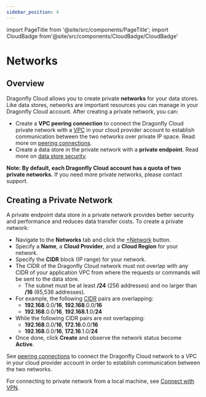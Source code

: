 ```yaml
---
sidebar_position: 4
---
```


import PageTitle from '@site/src/components/PageTitle';
import CloudBadge from'@site/src/components/CloudBadge/CloudBadge'

# Networks
<CloudBadge/>
<PageTitle title="Private Networks | Dragonfly Cloud" />

## Overview

Dragonfly Cloud allows you to create private **networks** for your data stores.
Like data stores, networks are important resources you can manage in your Dragonfly Cloud account.
After creating a private network, you can:

- Create a **VPC peering connection** to connect the Dragonfly Cloud private network with a [VPC](https://en.wikipedia.org/wiki/Virtual_private_cloud) in your cloud provider account
  to establish communication between the two networks over private IP space. Read more on [peering connections](./connections.md).
- Create a data store in the private network with a **private endpoint**. Read more on [data store security](./datastores#security).

**Note: By default, each Dragonfly Cloud account has a quota of two private networks.**
If you need more private networks, please contact support.

## Creating a Private Network

A private endpoint data store in a private network provides better security and performance and reduces data transfer costs.
To create a private network:

- Navigate to the **Networks** tab and click the [+Network](https://dragonflydb.cloud/networks/new) button.
- Specify a **Name**, a **Cloud Provider**, and a **Cloud Region** for your network.
- Specify the **CIDR** block (IP range) for your network.
- The CIDR of the Dragonfly Cloud network must not overlap with any CIDR of your application VPC from where the requests or commands will be sent to the data store.
  - The subnet must be at least **/24** (256 addresses) and no larger than **/16** (65,536 addresses).
- For example, the following [CIDR](https://en.wikipedia.org/wiki/Classless_Inter-Domain_Routing#CIDR_notation) pairs are overlapping:
  - **192.168**.0.0/**16**, **192.168**.0.0/**16**
  - **192.168**.0.0/**16**, **192.168.1**.0/**24**
- While the following CIDR pairs are not overlapping:
  - **192.168**.0.0/**16**, **172.16**.0.0/**16**
  - **192.168**.0.0/**16**, **172.16**.1.0/**24**
- Once done, click **Create** and observe the network status become **Active**.

See [peering connections](./connections.md) to connect the Dragonfly Cloud network to a VPC in your
cloud provider account in order to establish communication between the two networks.

For connecting to private network from a local machine, see [Connect with VPN](./connect/vpn/).
